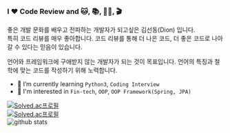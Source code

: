 ### I ❤️ Code Review and 🐱, 📚, 🏋️‍♂️, 🎬

좋은 개발 문화를 배우고 전파하는 개발자가 되고싶은 김선동(Dion) 입니다.  
특히 코드 리뷰를 매우 좋아합니다. 코드 리뷰를 통해 더 나은 코드, 더 좋은 코드로 나아갈 수 있다는 믿음이 있습니다.

언어와 프레임워크에 구애받지 않는 개발자가 되는 것이 목표입니다. 언어의 특징과 철학에 맞는 코드를 작성하기 위해 노력합니다.

- 🌱 I’m currently learning `Python3`, `Coding Interview`
- 🤔 I'm interested in `Fin-tech`, `OOP`, `OOP Framework(Spring, JPA)`

[![Solved.ac프로필](http://mazassumnida.wtf/api/mini/generate_badge?boj=ksundong)](https://solved.ac/ksundong)  
[![Solved.ac프로필](http://mazassumnida.wtf/api/v2/generate_badge?boj=ksundong)](https://solved.ac/ksundong)  
![github stats](https://github-readme-stats.vercel.app/api?username=ksundong&show_icons=true)
<!--
**ksundong/ksundong** is a ✨ _special_ ✨ repository because its `README.md` (this file) appears on your GitHub profile.

Here are some ideas to get you started:

- 🔭 I’m currently working on ...
- 👯 I’m looking to collaborate on ...
- 🤔 I’m looking for help with ...
- 💬 Ask me about ...
- 📫 How to reach me: ...
- 😄 Pronouns: ...
- ⚡ Fun fact: ...
-->
